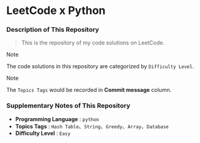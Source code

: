 # LeetCode x Python

### Description of This Repository
> This is the repository of my code solutions on LeetCode.

> [!NOTE] 
> The code solutions in this repository are categorized by `Difficulty Level`.

> [!NOTE]
> The `Topics Tags` would be recorded in **Commit message** column.

### Supplementary Notes of This Repository
- **Programming Language** : `python`
- **Topics Tags** : `Hash Table`、`String`、`Greedy`、`Array`、`Database`
- **Difficulty Level** : `Easy`
